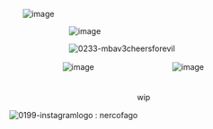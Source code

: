 ‎ ‎ ‎ ‎‎ ‎ ‎  ![image](https://github.com/user-attachments/assets/952a15c5-0bc3-44ca-8797-aab2b75c7998)



‎ ‎ ‎ ‎‎ ‎ ‎  ‎ ‎ ‎ ‎‎ ‎ ‎  ‎ ‎ ‎ ‎‎ ‎ ‎  ‎ ‎ ‎ ‎‎ ‎ ‎  ‎ ‎‎‎ ‎‎ ![image](https://github.com/user-attachments/assets/aae5702b-e475-4ea2-81be-092491e530e6)

‎ ‎ ‎ ‎‎ ‎ ‎  ‎ ‎ ‎ ‎‎ ‎ ‎  ‎ ‎ ‎ ‎‎ ‎ ‎  ‎ ‎ ‎ ‎‎ ‎ ‎  ‎ ‎ ‎ ‎![0233-mbav3cheersforevil](https://github.com/user-attachments/assets/2b4f04b4-b1de-416e-a05c-a273aca4df9b)

‎ ‎ ‎ ‎‎ ‎ ‎  ‎ ‎ ‎ ‎‎ ‎ ‎  ‎ ‎ ‎ ‎‎ ‎ ‎  ‎ ‎ ‎ ‎‎ ‎ ‎ ![image](https://github.com/user-attachments/assets/7768053d-00a5-4cc0-8fcf-98d9bfcbdf07)
‎ ‎ ‎ ‎‎ ‎ ‎  ㅤㅤㅤㅤㅤ‎ ‎ ‎‎
‎ ‎ ‎ ‎‎ ‎ ‎ ‎  ‎ ‎ ![image](https://github.com/user-attachments/assets/307e173b-91b1-4859-ad3e-fcff3e9fe206)
ㅤㅤㅤㅤㅤㅤㅤㅤㅤㅤㅤㅤㅤ

‎ ‎ ‎ ‎‎ ‎ ‎  ㅤㅤㅤㅤㅤ‎ ‎ ‎ ‎ ‎ ‎‎ ‎ ‎  ㅤㅤㅤㅤㅤ‎ ‎ ‎ ‎ ‎ ‎‎ ‎‎ ‎ ‎  ‎ ‎ wip






![0199-instagramlogo](https://github.com/user-attachments/assets/da0abae4-abc5-4ce3-9075-6a9f6cd0f6db) : nercofago


